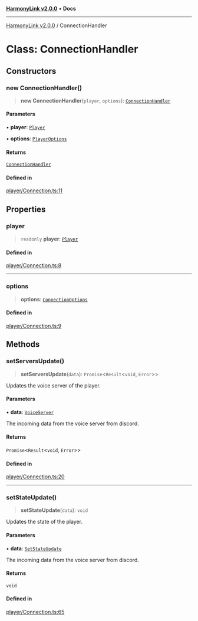 [**HarmonyLink v2.0.0**](../README.md) • **Docs**

***

[HarmonyLink v2.0.0](../globals.md) / ConnectionHandler

# Class: ConnectionHandler

## Constructors

### new ConnectionHandler()

> **new ConnectionHandler**(`player`, `options`): [`ConnectionHandler`](ConnectionHandler.md)

#### Parameters

• **player**: [`Player`](Player.md)

• **options**: [`PlayerOptions`](../interfaces/PlayerOptions.md)

#### Returns

[`ConnectionHandler`](ConnectionHandler.md)

#### Defined in

[player/Connection.ts:11](https://github.com/Joniii11/HarmonyLink/blob/master/src/player/Connection.ts#L11)

## Properties

### player

> `readonly` **player**: [`Player`](Player.md)

#### Defined in

[player/Connection.ts:8](https://github.com/Joniii11/HarmonyLink/blob/master/src/player/Connection.ts#L8)

***

### options

> **options**: [`ConnectionOptions`](../interfaces/ConnectionOptions.md)

#### Defined in

[player/Connection.ts:9](https://github.com/Joniii11/HarmonyLink/blob/master/src/player/Connection.ts#L9)

## Methods

### setServersUpdate()

> **setServersUpdate**(`data`): `Promise`\<`Result`\<`void`, `Error`\>\>

Updates the voice server of the player.

#### Parameters

• **data**: [`VoiceServer`](../interfaces/VoiceServer.md)

The incoming data from the voice server from discord.

#### Returns

`Promise`\<`Result`\<`void`, `Error`\>\>

#### Defined in

[player/Connection.ts:20](https://github.com/Joniii11/HarmonyLink/blob/master/src/player/Connection.ts#L20)

***

### setStateUpdate()

> **setStateUpdate**(`data`): `void`

Updates the state of the player.

#### Parameters

• **data**: [`SetStateUpdate`](../interfaces/SetStateUpdate.md)

The incoming data from the voice server from discord.

#### Returns

`void`

#### Defined in

[player/Connection.ts:65](https://github.com/Joniii11/HarmonyLink/blob/master/src/player/Connection.ts#L65)
